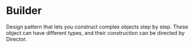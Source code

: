 # Builder
Design pattern that lets you construct complex objects step by step. 
These object can have different types, and their construction can be directed by Director.